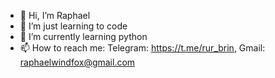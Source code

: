 - 👋 Hi, I’m Raphael
- 👀 I’m just learning to code
- 🌱 I’m currently learning python
- 📫 How to reach me: Telegram: https://t.me/rur_brin,
Gmail: raphaelwindfox@gmail.com

<!---
RaphaelBrin/RaphaelBrin is a ✨ special ✨ repository because its `README.md` (this file) appears on your GitHub profile.
You can click the Preview link to take a look at your changes.
--->
